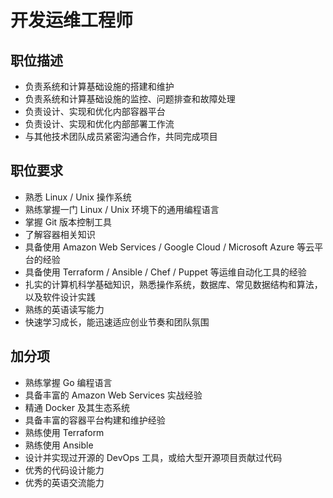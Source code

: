 # 开发运维工程师

## 职位描述

- 负责系统和计算基础设施的搭建和维护
- 负责系统和计算基础设施的监控、问题排查和故障处理
- 负责设计、实现和优化内部容器平台
- 负责设计、实现和优化内部部署工作流
- 与其他技术团队成员紧密沟通合作，共同完成项目

## 职位要求

- 熟悉 Linux / Unix 操作系统
- 熟练掌握一门 Linux / Unix 环境下的通用编程语言
- 掌握 Git 版本控制工具
- 了解容器相关知识
- 具备使用 Amazon Web Services / Google Cloud / Microsoft Azure 等云平台的经验
- 具备使用 Terraform / Ansible / Chef / Puppet 等运维自动化工具的经验
- 扎实的计算机科学基础知识，熟悉操作系统，数据库、常见数据结构和算法，以及软件设计实践
- 熟练的英语读写能力
- 快速学习成长，能迅速适应创业节奏和团队氛围

## 加分项

- 熟练掌握 Go 编程语言
- 具备丰富的 Amazon Web Services 实战经验
- 精通 Docker 及其生态系统
- 具备丰富的容器平台构建和维护经验
- 熟练使用 Terraform
- 熟练使用 Ansible
- 设计并实现过开源的 DevOps 工具，或给大型开源项目贡献过代码
- 优秀的代码设计能力
- 优秀的英语交流能力

